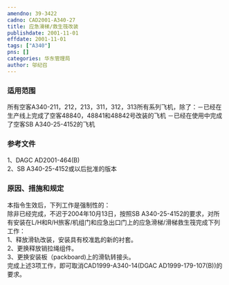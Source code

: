 ```yaml
---
amendno: 39-3422  
cadno: CAD2001-A340-27  
title: 应急滑梯/救生筏改装  
publishdate: 2001-11-01  
effdate: 2001-11-01  
tags: ["A340"]  
pns: []  
categories: 华东管理局  
author: 邬纪召  
---
```

  
### 适用范围  
所有空客A340-211，212，213，311，312，313所有系列飞机，除了：－已经在生产线上完成了空客48840，48841和48842号改装的飞机 －已经在使用中完成了空客SB A340-25-4152的飞机  
  
<!--more-->  
### 参考文件  
1、DAGC AD2001-464(B)  
2、SB A340-25-4152或以后批准的版本  
  
### 原因、措施和规定  
本指令生效后，下列工作是强制性的：  
    除非已经完成，不迟于2004年10月13日，按照SB A340-25-4152的要求，对所有安装在L/H和R/H旅客/机组门和应急出口门上的应急滑梯/滑梯救生筏完成下列工作：  
1、释放滑轨改装，安装具有校准匙的新的衬套。  
2、更换释放销拉绳组件。  
    3、更换安装板（packboard)上的滑轨转接头。  
    完成上述3项工作，即可取消CAD1999-A340-14(DGAC AD1999-179-107(B))的要求。  
  
